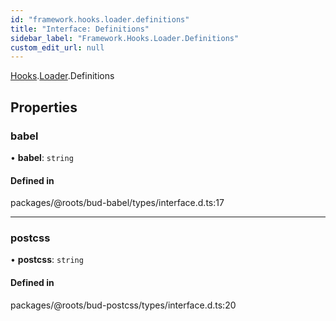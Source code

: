 ```yaml
---
id: "framework.hooks.loader.definitions"
title: "Interface: Definitions"
sidebar_label: "Framework.Hooks.Loader.Definitions"
custom_edit_url: null
---
```


[Hooks](../modules/framework.hooks.md).[Loader](../modules/framework.hooks.loader.md).Definitions

## Properties

### babel

• **babel**: `string`

#### Defined in

packages/@roots/bud-babel/types/interface.d.ts:17

___

### postcss

• **postcss**: `string`

#### Defined in

packages/@roots/bud-postcss/types/interface.d.ts:20
